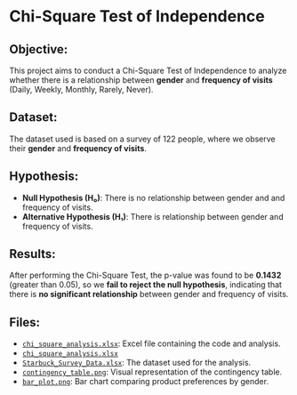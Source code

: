 # Chi-Square Test of Independence

## Objective:
This project aims to conduct a Chi-Square Test of Independence to analyze whether there is a relationship between **gender** and **frequency of visits** (Daily, Weekly, Monthly, Rarely, Never).

## Dataset:
The dataset used is based on a survey of 122 people, where we observe their **gender** and **frequency of visits**.

## Hypothesis:
- **Null Hypothesis (H₀)**: There is no relationship between gender and and frequency of visits.
- **Alternative Hypothesis (H₁)**: There is relationship between gender and frequency of visits.

## Results:
After performing the Chi-Square Test, the p-value was found to be **0.1432** (greater than 0.05), so we **fail to reject the null hypothesis**, indicating that there is **no significant relationship** between gender and frequency of visits.

## Files:
- [`chi_square_analysis.xlsx`](https://github.com/marcusasar/Chi-Square-Test-Poject/blob/786d56cd99037b78d79b45dbbc50beee5ab64104/Chi_Square_Analysis/chi_square_analysis.xlsx): Excel file containing the code and analysis.
- [`chi_square_analysis.xlsx`](https://github.com/marcusasar/Chi-Square-Test-Poject/blob/786d56cd99037b78d79b45dbbc50beee5ab64104/Chi_Square_Analysis/chi_square_analysis.xlsx)
- [`Starbuck_Survey_Data.xlsx`](https://github.com/marcusasar/Chi-Square-Test-Poject/tree/6f1ec69d4a65318d791321ed405e8506f8257ce2/Data): The dataset used for the analysis.
- [`contingency_table.png`](https://github.com/marcusasar/Chi-Square-Test-Poject/blob/adbe7f14956373125e90737f107888b08ab23193/Contegency_table.png): Visual representation of the contingency table.
- [`bar_plot.png`](https://github.com/marcusasar/Chi-Square-Test-Poject/blob/0b96f89e0d483470db069d2a723b30bf9ad39f94/Bar_Plot/bar_plot.png): Bar chart comparing product preferences by gender.
